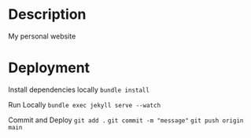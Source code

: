 # Description

My personal website 

# Deployment 
Install dependencies locally 
`bundle install`  

Run Locally 
`bundle exec jekyll serve --watch`    

Commit and Deploy
`git add .`
`git commit -m "message"`
`git push origin main`    